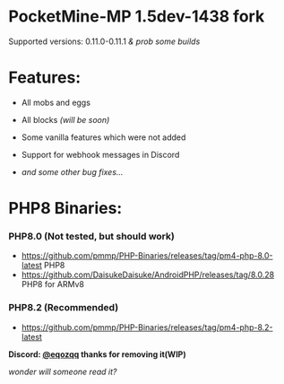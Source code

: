# PocketMine-MP 1.5dev-1438 fork
Supported versions: 0.11.0-0.11.1 *& prob some builds*

# Features:

* All mobs and eggs

* All blocks *(will be soon)*

* Some vanilla features which were not added

* Support for webhook messages in Discord

* *and some other bug fixes...*


# PHP8 Binaries:
### PHP8.0 (Not tested, but should work)
* https://github.com/pmmp/PHP-Binaries/releases/tag/pm4-php-8.0-latest PHP8
* https://github.com/DaisukeDaisuke/AndroidPHP/releases/tag/8.0.28 PHP8 for ARMv8
### PHP8.2 (Recommended)
* https://github.com/pmmp/PHP-Binaries/releases/tag/pm4-php-8.2-latest


**Discord: [@eqozqq](https://github.com/eqozqq) thanks for removing it(WIP)**

*wonder will someone read it?*


